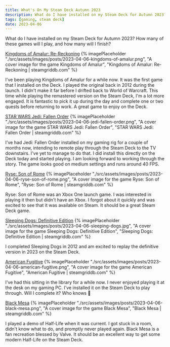 ```yaml
---
title: What's On My Steam Deck Autumn 2023
description: What do I have installed on my Steam Deck for Autumn 2023? How many of these games will I play, and how many will I finish?
tags: [gaming, steam deck]
date: 2023-04-06
---
```


What do I have installed on my Steam Deck for Autumn 2023? How many of these games will I play, and how many will I finish?

[Kingdoms of Amalur: Re-Reckoning](https://store.steampowered.com/app/1041720/Kingdoms_of_Amalur_ReReckoning/)
{% imagePlaceholder "./src/assets/images/posts/2023-04-06-kingdoms-of-amalur.png", "A cover image for the game Kingdoms of Amalur", "Kingdoms of Amalur: Re-Reckoning | steamgriddb.com" %}

I've been playing Kingdoms of Amalur for a while now. It was the first game that I installed on the Deck. I played the original back in 2012 during the launch. I didn't make it far before I drifted back to World of Warcraft. This time while playing the remastered version on the Steam Deck, I'm a lot more engaged. It is fantastic to pick it up during the day and complete one or two quests before returning to work. A great game to enjoy on the Deck.

[STAR WARS Jedi: Fallen Order](https://store.steampowered.com/app/1172380/STAR_WARS_Jedi_Fallen_Order/)
{% imagePlaceholder "./src/assets/images/posts/2023-04-06-jedi-fallen-order.png", "A cover image for the game STAR WARS Jedi: Fallen Order", "STAR WARS Jedi: Fallen Order | steamgriddb.com" %}

I've had Jedi: Fallen Order installed on my gaming rig for a couple of months now, intending to remote play through the Steam Deck to the TV downstairs. I've yet to manage to do that. I did install this directly on the Deck today and started playing.
I am looking forward to working through the story. The game looks good on medium settings and runs around 40 FPS.

[Ryse: Son of Rome](https://store.steampowered.com/app/302510/Ryse_Son_of_Rome/)
{% imagePlaceholder "./src/assets/images/posts/2023-04-06-ryse-son-of-rome.png", "A cover image for the game Ryse: Son of Rome", "Ryse: Son of Rome | steamgriddb.com" %}

Ryse: Son of Rome was an Xbox One launch game. I was interested in playing it then but didn't have an Xbox. I forgot about it quickly and was excited to see that it was available on Steam. It should be a great Steam Deck game.

[Sleeping Dogs: Definitive Edition](https://store.steampowered.com/app/307690/Sleeping_Dogs_Definitive_Edition/)
{% imagePlaceholder "./src/assets/images/posts/2023-04-06-sleeping-dogs.jpg", "A cover image for the game Sleeping Dogs: Definitive Edition", "Sleeping Dogs: Definitive Edition | steamgriddb.com" %}

I completed Sleeping Dogs in 2012 and am excited to replay the definitive version in 2023 on the Steam Deck.

[American Fugitive](https://store.steampowered.com/app/934780/American_Fugitive/)
{% imagePlaceholder "./src/assets/images/posts/2023-04-06-american-fugitive.png", "A cover image for the game American Fugitive", "American Fugitive | steamgriddb.com" %}

I've had this sitting in the library for a while now. I never enjoyed playing it at the desk on my gaming PC. I've installed it on the Steam Deck to play through. Will I complete it? Who knows :shrug:

[Black Mesa](https://store.steampowered.com/app/362890/Black_Mesa/)
{% imagePlaceholder "./src/assets/images/posts/2023-04-06-black-mesa.png", "A cover image for the game Black Mesa", "Black Mesa | steamgriddb.com" %}

I played a demo of Half-Life when it was current. I got stuck in a room, didn't know what to do, and promptly never played again. Black Mesa is a fan recreation blessed by Valve. It should be an excellent way to get some modern Half-Life on the Steam Deck. 